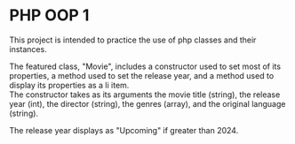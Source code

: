 # PHP OOP 1

This project is intended to practice the use of php classes and their instances.

The featured class, "Movie", includes a constructor used to set most of its properties, a method used to set the release year, and a method used to display its properties as a li item.  
The constructor takes as its arguments the movie title (string), the release year (int), the director (string), the genres (array), and the original language (string).

The release year displays as "Upcoming" if greater than 2024.